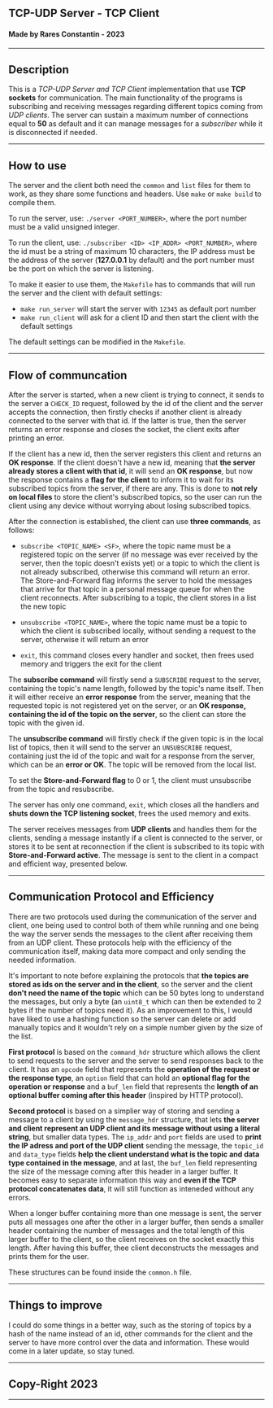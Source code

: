 ## **TCP-UDP Server - TCP Client** ##
#### **Made by Rares Constantin - 2023** ####
---
## **Description** ##

This is a *TCP-UDP Server and TCP Client* implementation that use **TCP sockets** for communication. The main functionality of the programs is subscribing and receiving messages regarding different topics coming from *UDP clients*. The server can sustain a maximum number of connections equal to **50** as default and it can manage messages for a *subscriber* while it is disconnected if needed.

---

## **How to use** ##

The server and the client both need the `common` and `list` files for them to work, as they share some functions and headers. Use `make` or `make build` to compile them.

To run the server, use: `./server <PORT_NUMBER>`, where the port number must be a valid unsigned integer.

To run the client, use: `./subscriber <ID> <IP_ADDR> <PORT_NUMBER>`, where the id must be a string of maximum 10 characters, the IP address must be the address of the server (**127.0.0.1** by default) and the port number must be the port on which the server is listening.

To make it easier to use them, the `Makefile` has to commands that will run the server and the client with default settings:

- `make run_server` will start the server with `12345` as default port number
- `make run_client` will ask for a client ID and then start the client with the default settings

The default settings can be modified in the `Makefile`.

---

## **Flow of communcation** ##

After the server is started, when a new client is trying to connect, it sends to the server a `CHECK_ID` request, followed by the id of the client and the server accepts the connection, then firstly checks if another client is already connected to the server with that id. If the latter is true, then the server returns an error response and closes the socket, the client exits after printing an error.

If the client has a new id, then the server registers this client and returns an **OK response**. If the client doesn't have a new id, meaning that **the server already stores a client with that id**, it will send an **OK response**, but now the response contains a **flag for the client** to inform it to wait for its subscribed topics from the server, if there are any. This is done to **not rely on local files** to store the client's subscribed topics, so the user can run the client using any device without worrying about losing subscribed topics.

After the connection is established, the client can use **three commands**, as follows:

- `subscribe <TOPIC_NAME> <SF>`, where the topic name must be a registered topic on the server (if no message was ever received by the server, then the topic doesn't exists yet) or a topic to which the client is not already subscribed, otherwise this command will return an error. The Store-and-Forward flag informs the server to hold the messages that arrive for that topic in a personal message queue for when the client reconnects. After subscribing to a topic, the client stores in a list the new topic

- `unsubscribe <TOPIC_NAME>`, where the topic name must be a topic to which the client is subscribed locally, without sending a request to the server, otherwise it will return an error

- `exit`, this command closes every handler and socket, then frees used memory and triggers the exit for the client

The **subscribe command** will firstly send a `SUBSCRIBE` request to the server, containing the topic's name length, followed by the topic's name itself. Then it will either receive an **error response** from the server, meaning that the requested topic is not registered yet on the server, or an **OK response, containing the id of the topic on the server**, so the client can store the topic with the given id.

The **unsubscribe command** will firstly check if the given topic is in the local list of topics, then it will send to the server an `UNSUBSCRIBE` request, containing just the id of the topic and wait for a response from the server, which can be an **error or OK**. The topic will be removed from the local list.

To set the **Store-and-Forward flag** to 0 or 1, the client must unsubscribe from the topic and resubscribe.

The server has only one command, `exit`, which closes all the handlers and **shuts down the TCP listening socket**, frees the used memory and exits.

The server receives messages from **UDP clients** and handles them for the clients, sending a message instantly if a client is connected to the server, or stores it to be sent at reconnection if the client is subscribed to its topic with **Store-and-Forward active**. The message is sent to the client in a compact and efficient way, presented below.

---

## **Communication Protocol and Efficiency** ##

There are two protocols used during the communication of the server and client, one being used to control both of them while running and one being the way the server sends the messages to the client after receiving them from an UDP client. These protocols help with the efficiency of the communication itself, making data more compact and only sending the needed information.

It's important to note before explaining the protocols that **the topics are stored as ids on the server and in the client**, so the server and the client **don't need the name of the topic** which can be 50 bytes long to understand the messages, but only a byte (an `uint8_t` which can then be extended to 2 bytes if the number of topics need it). As an improvement to this, I would have liked to use a hashing function so the server can delete or add manually topics and it wouldn't rely on a simple number given by the size of the list.

**First protocol** is based on the `command_hdr` structure which allows the client to send requests to the server and the server to send responses back to the client. It has an `opcode` field that represents the **operation of the request or the response type**, an `option` field that can hold an **optional flag for the operation or response** and a `buf_len` field that represents the **length of an optional buffer coming after this header** (inspired by HTTP protocol).

**Second protocol** is based on a simplier way of storing and sending a message to a client by using the `message_hdr` structure, that lets **the server and client represent an UDP client and its message without using a literal string**, but smaller data types. The `ip_addr` and `port` fields are used to **print the IP adress and port of the UDP client** sending the message, the `topic_id` and `data_type` fields **help the client understand what is the topic and data type contained in the message**, and at last, the `buf_len` field representing the size of the message coming after this header in a larger buffer. It becomes easy to separate information this way and **even if the TCP protocol concatenates data**, it will still function as inteneded without any errors.

When a longer buffer containing more than one message is sent, the server puts all messages one after the other in a larger buffer, then sends a smaller header containing the number of messages and the total length of this larger buffer to the client, so the client receives on the socket exactly this length. After having this buffer, thee client deconstructs the messages and prints them for the user.

These structures can be found inside the `common.h` file.

---

## **Things to improve** ##

I could do some things in a better way, such as the storing of topics by a hash of the name instead of an id, other commands for the client and the server to have more control over the data and information. These would come in a later update, so stay tuned.

---
## **Copy-Right 2023** ##
---
